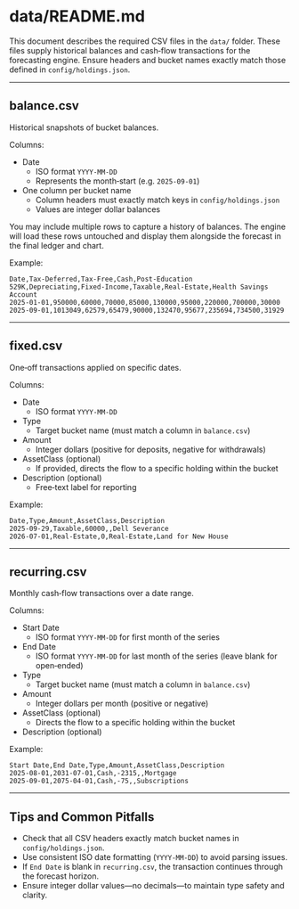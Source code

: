 # data/README.md

This document describes the required CSV files in the `data/` folder. These files supply historical balances and cash‐flow transactions for the forecasting engine. Ensure headers and bucket names exactly match those defined in `config/holdings.json`.

---

## balance.csv

Historical snapshots of bucket balances.

Columns:

- Date  
  - ISO format `YYYY-MM-DD`  
  - Represents the month‐start (e.g. `2025-09-01`)  
- One column per bucket name  
  - Column headers must exactly match keys in `config/holdings.json`  
  - Values are integer dollar balances  

You may include multiple rows to capture a history of balances. The engine will load these rows untouched and display them alongside the forecast in the final ledger and chart.

Example:

```csv
Date,Tax-Deferred,Tax-Free,Cash,Post-Education 529K,Depreciating,Fixed-Income,Taxable,Real-Estate,Health Savings Account
2025-01-01,950000,60000,70000,85000,130000,95000,220000,700000,30000
2025-09-01,1013049,62579,65479,90000,132470,95677,235694,734500,31929
```

---

## fixed.csv

One‐off transactions applied on specific dates.

Columns:

- Date  
  - ISO format `YYYY-MM-DD`  
- Type  
  - Target bucket name (must match a column in `balance.csv`)  
- Amount  
  - Integer dollars (positive for deposits, negative for withdrawals)  
- AssetClass (optional)  
  - If provided, directs the flow to a specific holding within the bucket  
- Description (optional)  
  - Free‐text label for reporting  

Example:

```csv
Date,Type,Amount,AssetClass,Description
2025-09-29,Taxable,60000,,Dell Severance
2026-07-01,Real-Estate,0,Real-Estate,Land for New House
```

---

## recurring.csv

Monthly cash‐flow transactions over a date range.

Columns:

- Start Date  
  - ISO format `YYYY-MM-DD` for first month of the series  
- End Date  
  - ISO format `YYYY-MM-DD` for last month of the series (leave blank for open‐ended)  
- Type  
  - Target bucket name (must match a column in `balance.csv`)  
- Amount  
  - Integer dollars per month (positive or negative)  
- AssetClass (optional)  
  - Directs the flow to a specific holding within the bucket  
- Description (optional)  

Example:

```csv
Start Date,End Date,Type,Amount,AssetClass,Description
2025-08-01,2031-07-01,Cash,-2315,,Mortgage
2025-09-01,2075-04-01,Cash,-75,,Subscriptions
```

---

## Tips and Common Pitfalls

- Check that all CSV headers exactly match bucket names in `config/holdings.json`.  
- Use consistent ISO date formatting (`YYYY-MM-DD`) to avoid parsing issues.  
- If `End Date` is blank in `recurring.csv`, the transaction continues through the forecast horizon.  
- Ensure integer dollar values—no decimals—to maintain type safety and clarity.
